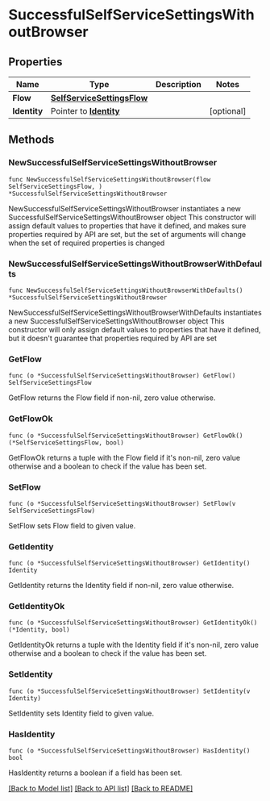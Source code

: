 # SuccessfulSelfServiceSettingsWithoutBrowser

## Properties

Name | Type | Description | Notes
------------ | ------------- | ------------- | -------------
**Flow** | [**SelfServiceSettingsFlow**](SelfServiceSettingsFlow.md) |  | 
**Identity** | Pointer to [**Identity**](Identity.md) |  | [optional] 

## Methods

### NewSuccessfulSelfServiceSettingsWithoutBrowser

`func NewSuccessfulSelfServiceSettingsWithoutBrowser(flow SelfServiceSettingsFlow, ) *SuccessfulSelfServiceSettingsWithoutBrowser`

NewSuccessfulSelfServiceSettingsWithoutBrowser instantiates a new SuccessfulSelfServiceSettingsWithoutBrowser object
This constructor will assign default values to properties that have it defined,
and makes sure properties required by API are set, but the set of arguments
will change when the set of required properties is changed

### NewSuccessfulSelfServiceSettingsWithoutBrowserWithDefaults

`func NewSuccessfulSelfServiceSettingsWithoutBrowserWithDefaults() *SuccessfulSelfServiceSettingsWithoutBrowser`

NewSuccessfulSelfServiceSettingsWithoutBrowserWithDefaults instantiates a new SuccessfulSelfServiceSettingsWithoutBrowser object
This constructor will only assign default values to properties that have it defined,
but it doesn't guarantee that properties required by API are set

### GetFlow

`func (o *SuccessfulSelfServiceSettingsWithoutBrowser) GetFlow() SelfServiceSettingsFlow`

GetFlow returns the Flow field if non-nil, zero value otherwise.

### GetFlowOk

`func (o *SuccessfulSelfServiceSettingsWithoutBrowser) GetFlowOk() (*SelfServiceSettingsFlow, bool)`

GetFlowOk returns a tuple with the Flow field if it's non-nil, zero value otherwise
and a boolean to check if the value has been set.

### SetFlow

`func (o *SuccessfulSelfServiceSettingsWithoutBrowser) SetFlow(v SelfServiceSettingsFlow)`

SetFlow sets Flow field to given value.


### GetIdentity

`func (o *SuccessfulSelfServiceSettingsWithoutBrowser) GetIdentity() Identity`

GetIdentity returns the Identity field if non-nil, zero value otherwise.

### GetIdentityOk

`func (o *SuccessfulSelfServiceSettingsWithoutBrowser) GetIdentityOk() (*Identity, bool)`

GetIdentityOk returns a tuple with the Identity field if it's non-nil, zero value otherwise
and a boolean to check if the value has been set.

### SetIdentity

`func (o *SuccessfulSelfServiceSettingsWithoutBrowser) SetIdentity(v Identity)`

SetIdentity sets Identity field to given value.

### HasIdentity

`func (o *SuccessfulSelfServiceSettingsWithoutBrowser) HasIdentity() bool`

HasIdentity returns a boolean if a field has been set.


[[Back to Model list]](../README.md#documentation-for-models) [[Back to API list]](../README.md#documentation-for-api-endpoints) [[Back to README]](../README.md)



